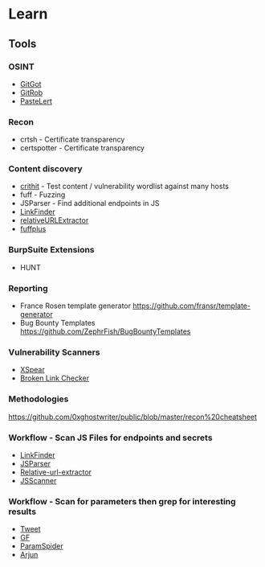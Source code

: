 # Learn

## Tools

### OSINT
- [GitGot](https://github.com/BishopFox/GitGot)
- [GitRob](https://github.com/michenriksen/gitrob)
- [PasteLert](https://andrewmohawk.com/pasteLert/)

### Recon
- crtsh - Certificate transparency
- certspotter - Certificate transparency

### Content discovery
- [crithit](https://github.com/codingo/crithit) - Test content / vulnerability wordlist against many hosts
- fuff - Fuzzing
- JSParser - Find additional endpoints in JS
- [LinkFinder](https://github.com/GerbenJavado/LinkFinder)
- [relativeURLExtractor](https://github.com/jobertabma/relative-url-extractor)
- [fuffplus](https://github.com/dark-warlord14/ffufplus)

### BurpSuite Extensions
- HUNT

### Reporting
- France Rosen template generator https://github.com/fransr/template-generator
- Bug Bounty Templates https://github.com/ZephrFish/BugBountyTemplates

### Vulnerability Scanners
- [XSpear](https://github.com/hahwul/XSpear)
- [Broken Link Checker](https://github.com/stevenvachon/broken-link-checker)

### Methodologies
https://github.com/0xghostwriter/public/blob/master/recon%20cheatsheet

### Workflow - Scan JS Files for endpoints and secrets
  - [LinkFinder](https://github.com/GerbenJavado/LinkFinder)
  - [JSParser](https://github.com/nahamsec/JSParser)
  - [Relative-url-extractor](https://github.com/jobertabma/relative-url-extractor)
  - [JSScanner](https://github.com/dark-warlord14/JSScanner)

### Workflow - Scan for parameters then grep for interesting results
- [Tweet](https://twitter.com/0xAsm0d3us/status/1250684046260109313/photo/1)
- [GF](https://github.com/tomnomnom/gf)
- [ParamSpider](https://github.com/devanshbatham/ParamSpider)
- [Arjun](https://github.com/s0md3v/Arjun)
